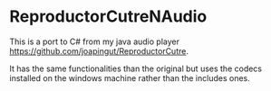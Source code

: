 # ReproductorCutreNAudio
This is a port to C# from my java audio player https://github.com/joapingut/ReproductorCutre.

It has the same functionalities than the original but uses the codecs installed on the windows machine rather than the includes ones.

